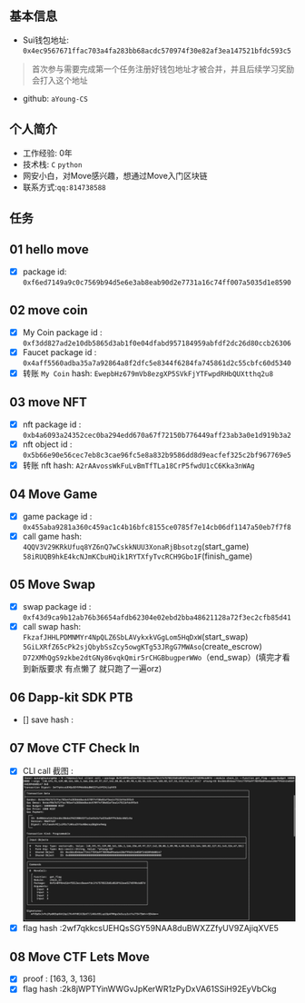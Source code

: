 ## 基本信息
- Sui钱包地址: `0x4ec9567671ffac703a4fa283bb68acdc570974f30e82af3ea147521bfdc593c5`
> 首次参与需要完成第一个任务注册好钱包地址才被合并，并且后续学习奖励会打入这个地址
- github: `aYoung-CS`

## 个人简介
- 工作经验: 0年
- 技术栈: `C` `python`
- 网安小白，对Move感兴趣，想通过Move入门区块链
- 联系方式:`qq:814738588`

## 任务

##   01 hello move  
- [x] package id: `0xf6ed7149a9c0c7569b94d5e6e3ab8eab90d2e7731a16c74ff007a5035d1e8590`

##   02 move coin
- [x] My Coin package id : `0xf3dd827ad2e10db5865d3ab1f0e04dfabd957184959abfdf2dc26d80ccb26306`
- [x] Faucet package id : `0x4aff5560adba35a7a92864a8f2dfc5e8344f6284fa745861d2c55cbfc60d5340`
- [x] 转账 `My Coin` hash: `EwepbHz679mVb8ezgXP5SVkFjYTFwpdRHbQUXtthq2u8`

##   03 move NFT
- [x] nft package id : `0xb4a6093a24352cec0ba294edd670a67f72150b776449aff23ab3a0e1d919b3a2`
- [x] nft object id : `0x5b66e90e56cec7eb8c3cae96fc5e8a832b9586dd8d9eacfef325c2bf967769e5`
- [x] 转账 nft  hash: `A2rAAvossWkFuLvBmTfTLa18CrP5fwdU1cC6Kka3nWAg`

##   04 Move Game
- [x] game package id : `0x455aba9281a360c459ac1c4b16bfc8155ce0785f7e14cb06df1147a50eb7f7f8`
- [x] call game hash: `4QQV3V29KRkUfuq8YZ6nQ7wCskkNUU3XonaRjBbsotzg`(start_game) `58iRUQB9hkE4kcNJmKCbuHQik1RYTXfyTvcRCH9Gbo1F`(finish_game)

##   05 Move Swap
- [x] swap package id : `0xf43d9ca9b12ab76b36654afdb62304e02ebd2bba48621128a72f3ec2cfb85d41`
- [x] call swap hash: `FkzafJHHLPDMNMYr4NpQLZ6SbLAVykxkVGgLom5HqDxW`(start_swap) `5GiLXRfZ65cPk2sjQbybSsZcy5owgKTg53JRgG7MWAso`(create_escrow) `D72XMhQgS9zkbe2dtGNy86vqkQmir5rCHGBbugperWWo`（end_swap）(填完才看到新版要求 有点懒了 就只跑了一遍orz)

##   06 Dapp-kit SDK PTB
- [] save hash :

##   07 Move CTF Check In
- [x] CLI call 截图 : ![截图](./images/task7.png)
- [x] flag hash :2wf7qkkcsUEHQsSGY59NAA8duBWXZZfyUV9ZAjiqXVE5

##   08 Move CTF Lets Move
- [x] proof : [163, 3, 136]
- [x] flag hash :2k8jWPTYinWWGvJpKerWR1zPyDxVA61SSiH92EyVbCkg
